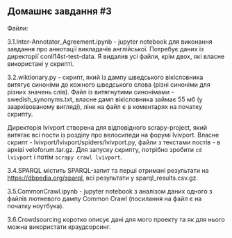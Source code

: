 ## Домашнє завдання #3

Файли:

3.1.Inter-Annotator_Agreement.ipynb - jupyter notebook для виконання завдання про аннотації викладачів англійської. Потребує даних із директорії conll14st-test-data. Я видалив усі файли, крім двох, які власне використані у скрипті.

3.2.wiktionary.py - скрипт, який із дампу шведського вікісловника витягує синоніми до кожного шведського слова (різні синоніми для різних значень слів). Файл із витягнутими синонімами - swedish_synonyms.txt, власне дамп вікісловника займає 55 мб (у заархівованому вигляді), лінк на файл є в коментарях на початку скрипту.

Директорія lvivport створена для відповідного scrapy-project, який витягає всі пости із розділу про велосипеди на форумі lvivport. Власне скрипт - lvivport/lvivport/spiders/lvivport.py, файли з текстами постів - в архіві veloforum.tar.gz. Для запуску скрипту, потрібно зробити `cd lvivport` і потім `scrapy crawl lvivport`.

3.4.SPARQL містить SPARQL-запит та перші отримані результати на https://dbpedia.org/sparql, всі результати у sparql_results.csv.gz.

3.5.CommonCrawl.ipynb - jupyter notebook з аналізом даних одного з файлів лютневого дампу Common Crawl (посилання на файл є на початку ноутбука).

3.6.Crowdsourcing коротко описує дані для мого проекту та як для нього можна використати краудсорсинг.